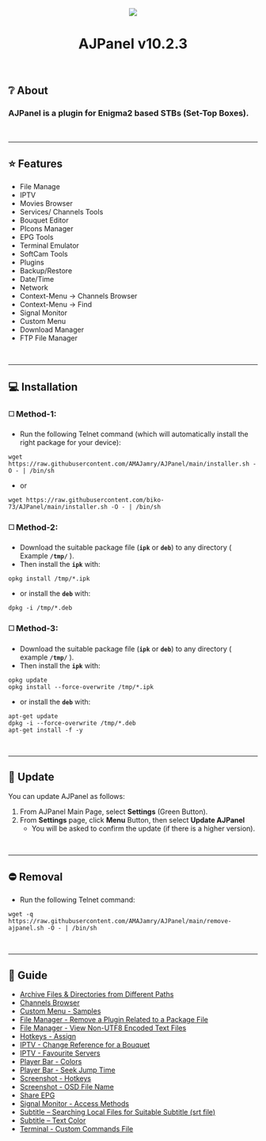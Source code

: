 <!-- ============== MAIN ============== -->
<div align="center"><img src="https://github.com/AMAJamry/AJPanel/assets/164648277/08fb2f4c-a792-4066-991c-0ba31366116f"></div>
<h1 align="center">AJPanel v10.2.3</h1>
<br>

## ❔ About
### AJPanel is a plugin for Enigma2 based STBs (Set-Top Boxes).

<br><hr>

<!-- ============== FEATURE ============== -->

## ⭐ Features 

* File Manage
* IPTV
* Movies Browser
* Services/ Channels Tools
* Bouquet Editor
* PIcons Manager
* EPG Tools
* Terminal Emulator
* SoftCam Tools
* Plugins
* Backup/Restore
* Date/Time
* Network
* Context-Menu -> Channels Browser
* Context-Menu -> Find
* Signal Monitor
* Custom Menu
* Download Manager
* FTP File Manager

<br><hr>

<!-- ============== INSTALLATION ============== -->
## 💻 Installation
### ◻️ Method-1:
* Run the following Telnet command (which will automatically install the right package for your device):
```
wget https://raw.githubusercontent.com/AMAJamry/AJPanel/main/installer.sh -O - | /bin/sh
```
* or
```
wget https://raw.githubusercontent.com/biko-73/AJPanel/main/installer.sh -O - | /bin/sh
```

### ◻️ Method-2:
* Download the suitable package file (**`ipk`** or **`deb`**) to any directory ( Example **`/tmp/`** ).
* Then install the **`ipk`** with:
```
opkg install /tmp/*.ipk
```
* or install the **`deb`** with:
```
dpkg -i /tmp/*.deb
```

### ◻️ Method-3:
* Download the suitable package file (**`ipk`** or **`deb`**) to any directory ( example **`/tmp/`** ).
* Then install the **`ipk`** with:
```
opkg update
opkg install --force-overwrite /tmp/*.ipk
```
* or install the **`deb`** with:
```
apt-get update
dpkg -i --force-overwrite /tmp/*.deb
apt-get install -f -y
```

<br><hr>

<!-- ============== UPDATE ============== -->

## 🔄 Update
You can update AJPanel as follows:
1. From AJPanel Main Page, select **Settings** (Green Button).
2. From **Settings** page, click **Menu** Button, then select **Update AJPanel**
   - You will be asked to confirm the update (if there is a higher version).

<br><hr>

<!-- ============== REMOVAL ============== -->
## ⛔ Removal
* Run the following Telnet command:
```
wget -q https://raw.githubusercontent.com/AMAJamry/AJPanel/main/remove-ajpanel.sh -O - | /bin/sh
```

<br><hr>

<!-- ============== GUIDE/HELP ============== -->

## 📜 Guide
* [Archive Files & Directories from Different Paths](help/Archive_from_different_paths.jpg)
* [Channels Browser](help/ChannelsBrowser.jpg)
* [Custom Menu - Samples](help/Custom_Menu_Samples.jpg)
* [File Manager - Remove a Plugin Related to a Package File](help/Remove_package_using_pkg_file.jpg)
* [File Manager - View Non-UTF8 Encoded Text Files](help/View_non_UTF8_file.jpg)
* [Hotkeys - Assign](help/HotkeysAssign.jpg)
* [IPTV - Change Reference for a Bouquet](help/IPTV_ChangeReferenceForBouquets.jpg)
* [IPTV - Favourite Servers](help/IPTV_FavouriteServers.jpg)
* [Player Bar - Colors](help/PlayerBarColors.jpg)
* [Player Bar - Seek Jump Time](help/PlayerBar_SeekJumpTime.jpg)
* [Screenshot - Hotkeys](help/Screenshot_Hotkeys.jpg)
* [Screenshot - OSD File Name](help/Screenshot_OSDFileName.jpg)
* [Share EPG](help/ShareEPG.jpg)
* [Signal Monitor - Access Methods](help/SignalMonitor_accees.jpg)
* [Subtitle – Searching Local Files for Suitable Subtitle (srt file)](help/Subtitle_find_local_srt.jpg)
* [Subtitle – Text Color](help/SubtitleTextColor.jpg)
* [Terminal - Custom Commands File](help/CustomCommandsFile.jpg)
